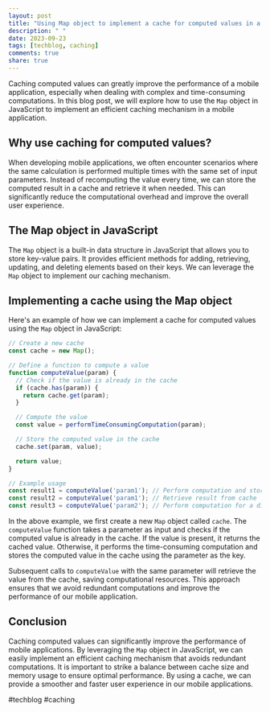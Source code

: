 ```yaml
---
layout: post
title: "Using Map object to implement a cache for computed values in a mobile application"
description: " "
date: 2023-09-23
tags: [techblog, caching]
comments: true
share: true
---
```


Caching computed values can greatly improve the performance of a mobile application, especially when dealing with complex and time-consuming computations. In this blog post, we will explore how to use the `Map` object in JavaScript to implement an efficient caching mechanism in a mobile application.

## Why use caching for computed values?

When developing mobile applications, we often encounter scenarios where the same calculation is performed multiple times with the same set of input parameters. Instead of recomputing the value every time, we can store the computed result in a cache and retrieve it when needed. This can significantly reduce the computational overhead and improve the overall user experience.

## The Map object in JavaScript

The `Map` object is a built-in data structure in JavaScript that allows you to store key-value pairs. It provides efficient methods for adding, retrieving, updating, and deleting elements based on their keys. We can leverage the `Map` object to implement our caching mechanism.

## Implementing a cache using the Map object

Here's an example of how we can implement a cache for computed values using the `Map` object in JavaScript:

```javascript
// Create a new cache
const cache = new Map();

// Define a function to compute a value
function computeValue(param) {
  // Check if the value is already in the cache
  if (cache.has(param)) {
    return cache.get(param);
  }

  // Compute the value
  const value = performTimeConsumingComputation(param);

  // Store the computed value in the cache
  cache.set(param, value);

  return value;
}

// Example usage
const result1 = computeValue('param1'); // Perform computation and store result in cache
const result2 = computeValue('param1'); // Retrieve result from cache
const result3 = computeValue('param2'); // Perform computation for a different parameter
```

In the above example, we first create a new `Map` object called `cache`. The `computeValue` function takes a parameter as input and checks if the computed value is already in the cache. If the value is present, it returns the cached value. Otherwise, it performs the time-consuming computation and stores the computed value in the cache using the parameter as the key.

Subsequent calls to `computeValue` with the same parameter will retrieve the value from the cache, saving computational resources. This approach ensures that we avoid redundant computations and improve the performance of our mobile application.

## Conclusion

Caching computed values can significantly improve the performance of mobile applications. By leveraging the `Map` object in JavaScript, we can easily implement an efficient caching mechanism that avoids redundant computations. It is important to strike a balance between cache size and memory usage to ensure optimal performance. By using a cache, we can provide a smoother and faster user experience in our mobile applications.

#techblog #caching